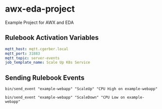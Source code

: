 # awx-eda-project

Example Project for AWX and EDA

## Rulebook Activation Variables

```YAML
mqtt_host: mqtt.cgerber.local
mqtt_port: 31883
mqtt_topic: server-events
job_template_name: Scale Up K8s Service
```

## Sending Rulebook Events

```Shell
bin/send_event "example-webapp" "ScaleUp" "CPU High on example-webapp"
```

```Shell
bin/send_event "example-webapp" "ScaleDown" "CPU Low on example-webapp"
```
